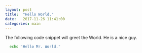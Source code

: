 ```yaml
---
layout: post
title:  "Hello World."
date:   2017-11-26 11:41:00
categories: main
---
```


The following code snippet will greet the World. He is a nice guy.

```bash
  echo 'Hello Mr. World.'
```
